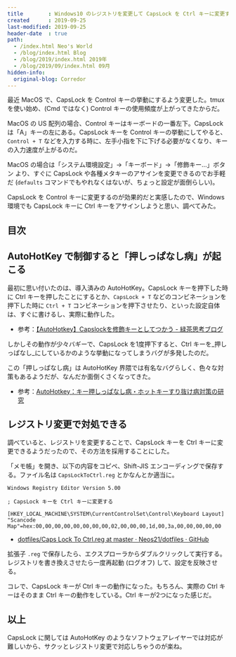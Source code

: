 ```yaml
---
title        : Windows10 のレジストリを変更して CapsLock を Ctrl キーに変更する
created      : 2019-09-25
last-modified: 2019-09-25
header-date  : true
path:
  - /index.html Neo's World
  - /blog/index.html Blog
  - /blog/2019/index.html 2019年
  - /blog/2019/09/index.html 09月
hidden-info:
  original-blog: Corredor
---
```


最近 MacOS で、CapsLock を Control キーの挙動にするよう変更した。tmux を使い始め、(Cmd ではなく) Control キーの使用頻度が上がってきたからだ。

MacOS の US 配列の場合、Control キーはキーボードの一番左下。CapsLock は「A」キーの左にある。CapsLock キーを Control キーの挙動にしてやると、`Control + T` などを入力する時に、左手小指を下に下げる必要がなくなり、キーの入力速度が上がるのだ。

MacOS の場合は「システム環境設定」→「キーボード」→「修飾キー...」ボタン より、すぐに CapsLock や各種メタキーのアサインを変更できるのでお手軽だ (`defaults` コマンドでもやれなくはないが、ちょっと設定が面倒らしい)。

CapsLock を Control キーに変更するのが効果的だと実感したので、Windows 環境でも CapsLock キーに Ctrl キーをアサインしようと思い、調べてみた。

## 目次

## AutoHotKey で制御すると「押しっぱなし病」が起こる

最初に思い付いたのは、導入済みの AutoHotKey。CapsLock キーを押下した時に Ctrl キーを押したことにするとか、`CapsLock + T` などのコンビネーションを押下した時に `Ctrl + T` コンビネーションを押下させたり、といった設定自体は、すぐに書けるし、実際に動作した。

- 参考：[【AutoHotkey】Capslockを修飾キーとしてつかう - 緑茶思考ブログ](http://yusuke-ujitoko.hatenablog.com/entry/2016/06/18/000234)

しかしその動作が少々バギーで、CapsLock を1度押下すると、Ctrl キーを_押しっぱなし_にしているかのような挙動になってしまうバグが多発したのだ。

この「押しっぱなし病」は AutoHotKey 界隈では有名なバグらしく、色々な対策もあるようだが、なんだか面倒くさくなってきた。

- 参考：[AutoHotkey：キー押しっぱなし病・ホットキーすり抜け病対策の研究](https://did2memo.net/2013/10/03/autohotkey-ctrl-key-is-stuck/)

## レジストリ変更で対処できる

調べていると、レジストリを変更することで、CapsLock キーを Ctrl キーに変更できるようだったので、その方法を採用することにした。

「メモ帳」を開き、以下の内容をコピペ、Shift-JIS エンコーディングで保存する。ファイル名は `CapsLockToCtrl.reg` とかなんとか適当に。

```
Windows Registry Editor Version 5.00

; CapsLock キーを Ctrl キーに変更する

[HKEY_LOCAL_MACHINE\SYSTEM\CurrentControlSet\Control\Keyboard Layout]
"Scancode Map"=hex:00,00,00,00,00,00,00,00,02,00,00,00,1d,00,3a,00,00,00,00,00
```

- [dotfiles/Caps Lock To Ctrl.reg at master · Neos21/dotfiles · GitHub](https://github.com/Neos21/dotfiles/blob/master/Windows/Caps%20Lock%20To%20Ctrl.reg)

拡張子 `.reg` で保存したら、エクスプローラからダブルクリックして実行する。レジストリを書き換えさせたら一度再起動 (ログオフ) して、設定を反映させる。

コレで、CapsLock キーが Ctrl キーの動作になった。もちろん、実際の Ctrl キーはそのまま Ctrl キーの動作をしている。Ctrl キーが2つになった感じだ。

## 以上

CapsLock に関しては AutoHotKey のようなソフトウェアレイヤーでは対応が難しいから、サクッとレジストリ変更で対応しちゃうのが楽ね。
